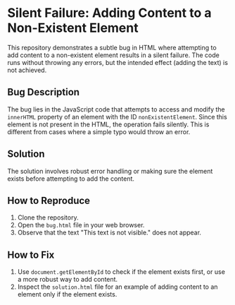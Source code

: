 # Silent Failure: Adding Content to a Non-Existent Element

This repository demonstrates a subtle bug in HTML where attempting to add content to a non-existent element results in a silent failure. The code runs without throwing any errors, but the intended effect (adding the text) is not achieved.

## Bug Description
The bug lies in the JavaScript code that attempts to access and modify the `innerHTML` property of an element with the ID `nonExistentElement`.  Since this element is not present in the HTML, the operation fails silently. This is different from cases where a simple typo would throw an error.

## Solution
The solution involves robust error handling or making sure the element exists before attempting to add the content.

## How to Reproduce
1. Clone the repository.
2. Open the `bug.html` file in your web browser.
3. Observe that the text "This text is not visible." does not appear.

## How to Fix
1. Use `document.getElementById` to check if the element exists first, or use a more robust way to add content.
2.  Inspect the `solution.html` file for an example of adding content to an element only if the element exists. 
